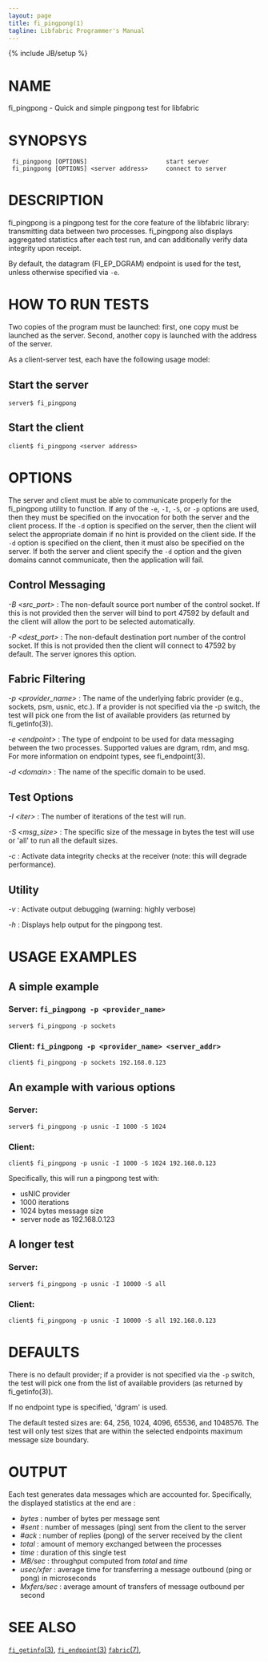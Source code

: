 ```yaml
---
layout: page
title: fi_pingpong(1)
tagline: Libfabric Programmer's Manual
---
```

{% include JB/setup %}


# NAME

fi_pingpong  \- Quick and simple pingpong test for libfabric


# SYNOPSYS
```
 fi_pingpong [OPTIONS]						start server
 fi_pingpong [OPTIONS] <server address>		connect to server
```


# DESCRIPTION

fi_pingpong is a pingpong test for the core feature of the libfabric library:
transmitting data between two processes. fi_pingpong also displays aggregated
statistics after each test run, and can additionally verify data integrity upon
receipt.

By default, the datagram (FI_EP_DGRAM) endpoint is used for the test, unless
otherwise specified via `-e`.

# HOW TO RUN TESTS

Two copies of the program must be launched: first, one copy must be launched as
the server. Second, another copy is launched with the address of the server.

As a client-server test, each have the following usage model:

## Start the server
```
server$ fi_pingpong
```

## Start the client
```
client$ fi_pingpong <server address>
```


# OPTIONS

The server and client must be able to communicate properly for the fi_pingpong
utility to function. If any of the `-e`, `-I`, `-S`, or `-p` options are used,
then they must be specified on the invocation for both the server and the
client process. If the `-d` option is specified on the server, then the client
will select the appropriate domain if no hint is provided on the client side.
If the `-d` option is specified on the client, then it must also be specified
on the server. If both the server and client specify the `-d` option and the
given domains cannot communicate, then the application will fail.

## Control Messaging

*-B \<src_port\>*
: The non-default source port number of the control socket. If this is not
  provided then the server will bind to port 47592 by default and the client
  will allow the port to be selected automatically.

*-P \<dest_port\>*
: The non-default destination port number of the control socket. If this is not
  provided then the client will connect to 47592 by default. The server ignores
  this option.

## Fabric Filtering

*-p \<provider_name\>*
: The name of the underlying fabric provider (e.g., sockets, psm, usnic, etc.).
  If a provider is not specified via the -p switch, the test will pick one from
  the list of available providers (as returned by fi_getinfo(3)).

*-e \<endpoint\>*
: The type of endpoint to be used for data messaging between the two processes.
  Supported values are dgram, rdm, and msg. For more information on endpoint
  types, see fi_endpoint(3).

*-d \<domain\>*
: The name of the specific domain to be used.

## Test Options

*-I \<iter\>*
: The number of iterations of the test will run.

*-S \<msg_size\>*
: The specific size of the message in bytes the test will use or 'all' to run
  all the default sizes.

*-c*
: Activate data integrity checks at the receiver (note: this will degrade
  performance).

## Utility

*-v*
: Activate output debugging (warning: highly verbose)

*-h*
: Displays help output for the pingpong test.


# USAGE EXAMPLES

## A simple example

### Server: `fi_pingpong -p <provider_name>`
`server$ fi_pingpong -p sockets`

### Client: `fi_pingpong -p <provider_name> <server_addr>`
`client$ fi_pingpong -p sockets 192.168.0.123`

## An example with various options

### Server:
`server$ fi_pingpong -p usnic -I 1000 -S 1024`

### Client:
`client$ fi_pingpong -p usnic -I 1000 -S 1024 192.168.0.123`


Specifically, this will run a pingpong test with:

- usNIC provider
- 1000 iterations
- 1024 bytes message size
- server node as 192.168.0.123

## A longer test

### Server:
`server$ fi_pingpong -p usnic -I 10000 -S all`

### Client:
`client$ fi_pingpong -p usnic -I 10000 -S all 192.168.0.123`


# DEFAULTS

There is no default provider; if a provider is not specified via the `-p`
switch, the test will pick one from the list of available providers (as
returned by fi_getinfo(3)).

If no endpoint type is specified, 'dgram' is used.

The default tested sizes are:  64, 256, 1024, 4096, 65536, and 1048576. The
test will only test sizes that are within the selected endpoints maximum
message size boundary.

# OUTPUT

Each test generates data messages which are accounted for. Specifically, the
displayed statistics at the end are :

 - *bytes*          : number of bytes per message sent
 - *#sent*          : number of messages (ping) sent from the client to the
                      server
 - *#ack*           : number of replies (pong) of the server received by the
                      client
 - *total*          : amount of memory exchanged between the processes
 - *time*           : duration of this single test
 - *MB/sec*         : throughput computed from *total* and *time*
 - *usec/xfer*      : average time for transferring a message outbound (ping or
                      pong) in microseconds
 - *Mxfers/sec*     : average amount of transfers of message outbound per
                      second

# SEE ALSO

[`fi_getinfo`(3)](fi_getinfo.3.html),
[`fi_endpoint`(3)](fi_endpoint.3.html)
[`fabric`(7)](fabric.7.html),
